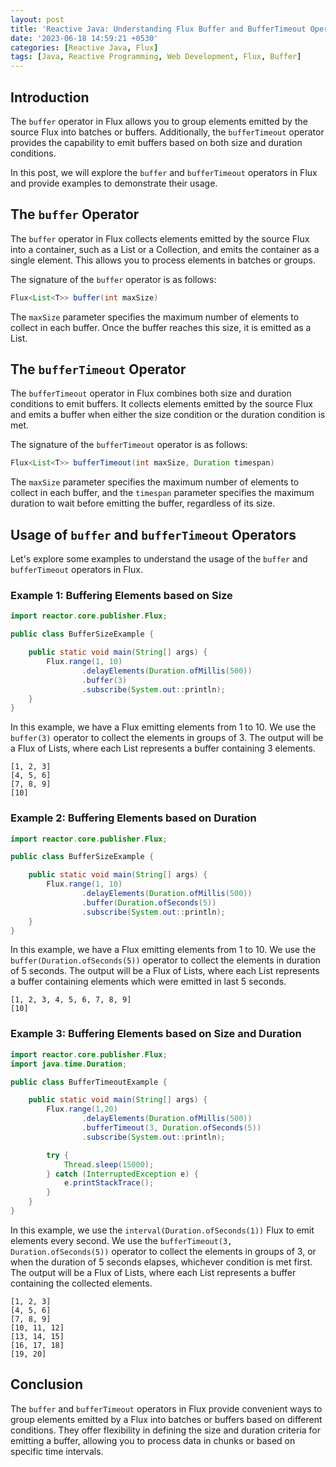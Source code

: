 ```yaml
---
layout: post
title: 'Reactive Java: Understanding Flux Buffer and BufferTimeout Operators'
date: '2023-06-18 14:59:21 +0530'
categories: [Reactive Java, Flux]
tags: [Java, Reactive Programming, Web Development, Flux, Buffer]
---
```

## Introduction

The `buffer` operator in Flux allows you to group elements emitted by the source Flux into batches or buffers. Additionally, the `bufferTimeout` operator provides the capability to emit buffers based on both size and duration conditions.

In this post, we will explore the `buffer` and `bufferTimeout` operators in Flux and provide examples to demonstrate their usage.

## The `buffer` Operator

The `buffer` operator in Flux collects elements emitted by the source Flux into a container, such as a List or a Collection, and emits the container as a single element. This allows you to process elements in batches or groups.

The signature of the `buffer` operator is as follows:

```java
Flux<List<T>> buffer(int maxSize)
```

The `maxSize` parameter specifies the maximum number of elements to collect in each buffer. Once the buffer reaches this size, it is emitted as a List.

## The `bufferTimeout` Operator

The `bufferTimeout` operator in Flux combines both size and duration conditions to emit buffers. It collects elements emitted by the source Flux and emits a buffer when either the size condition or the duration condition is met.

The signature of the `bufferTimeout` operator is as follows:

```java
Flux<List<T>> bufferTimeout(int maxSize, Duration timespan)
```

The `maxSize` parameter specifies the maximum number of elements to collect in each buffer, and the `timespan` parameter specifies the maximum duration to wait before emitting the buffer, regardless of its size.

## Usage of `buffer` and `bufferTimeout` Operators

Let's explore some examples to understand the usage of the `buffer` and `bufferTimeout` operators in Flux.

### Example 1: Buffering Elements based on Size

```java
import reactor.core.publisher.Flux;

public class BufferSizeExample {

    public static void main(String[] args) {
        Flux.range(1, 10)
                .delayElements(Duration.ofMillis(500))
                .buffer(3)
                .subscribe(System.out::println);
    }
}
```

In this example, we have a Flux emitting elements from 1 to 10. We use the `buffer(3)` operator to collect the elements in groups of 3. The output will be a Flux of Lists, where each List represents a buffer containing 3 elements.

```output
[1, 2, 3]
[4, 5, 6]
[7, 8, 9]
[10]
```

### Example 2: Buffering Elements based on Duration

```java
import reactor.core.publisher.Flux;

public class BufferSizeExample {

    public static void main(String[] args) {
        Flux.range(1, 10)
                .delayElements(Duration.ofMillis(500))
                .buffer(Duration.ofSeconds(5))
                .subscribe(System.out::println);
    }
}
```

In this example, we have a Flux emitting elements from 1 to 10. We use the `buffer(Duration.ofSeconds(5))` operator to collect the elements in duration of 5 seconds. The output will be a Flux of Lists, where each List represents a buffer containing elements which were emitted in last 5 seconds.

```output
[1, 2, 3, 4, 5, 6, 7, 8, 9]
[10]
```

### Example 3: Buffering Elements based on Size and Duration

```java
import reactor.core.publisher.Flux;
import java.time.Duration;

public class BufferTimeoutExample {

    public static void main(String[] args) {
        Flux.range(1,20)
                .delayElements(Duration.ofMillis(500))
                .bufferTimeout(3, Duration.ofSeconds(5))
                .subscribe(System.out::println);

        try {
            Thread.sleep(15000);
        } catch (InterruptedException e) {
            e.printStackTrace();
        }
    }
}
```

In this example, we use the `interval(Duration.ofSeconds(1))` Flux to emit elements every second. We use the `bufferTimeout(3, Duration.ofSeconds(5))` operator to collect the elements in groups of 3, or when the duration of 5 seconds elapses, whichever condition is met first. The output will be a Flux of Lists, where each List represents a buffer containing the collected elements.

```output
[1, 2, 3]
[4, 5, 6]
[7, 8, 9]
[10, 11, 12]
[13, 14, 15]
[16, 17, 18]
[19, 20]
```

## Conclusion

The `buffer` and `bufferTimeout` operators in Flux provide convenient ways to group elements emitted by a Flux into batches or buffers based on different conditions. They offer flexibility in defining the size and duration criteria for emitting a buffer, allowing you to process data in chunks or based on specific time intervals.